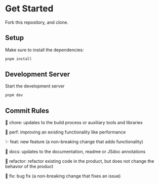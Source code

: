 # Get Started

Fork this repository, and clone.

## Setup

Make sure to install the dependencies:

```bash
pnpm install
```

## Development Server

Start the development server

```bash
pnpm dev
```

## Commit Rules

🧹 chore: updates to the build process or auxiliary tools and libraries

🚀 perf: improving an existing functionality like performance

✨ feat: new feature (a non-breaking change that adds functionality)

📖 docs: updates to the documentation, readme or JSdoc annotations

🔨 refactor: refactor existing code in the product, but does not change the behavior of the product

🐞 fix: bug fix (a non-breaking change that fixes an issue)